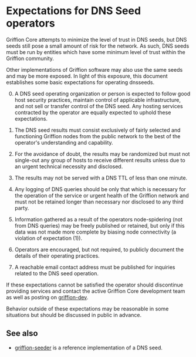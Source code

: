 Expectations for DNS Seed operators
====================================

Griffion Core attempts to minimize the level of trust in DNS seeds,
but DNS seeds still pose a small amount of risk for the network.
As such, DNS seeds must be run by entities which have some minimum
level of trust within the Griffion community.

Other implementations of Griffion software may also use the same
seeds and may be more exposed. In light of this exposure, this
document establishes some basic expectations for operating dnsseeds.

0. A DNS seed operating organization or person is expected to follow good
host security practices, maintain control of applicable infrastructure,
and not sell or transfer control of the DNS seed. Any hosting services
contracted by the operator are equally expected to uphold these expectations.

1. The DNS seed results must consist exclusively of fairly selected and
functioning Griffion nodes from the public network to the best of the
operator's understanding and capability.

2. For the avoidance of doubt, the results may be randomized but must not
single-out any group of hosts to receive different results unless due to an
urgent technical necessity and disclosed.

3. The results may not be served with a DNS TTL of less than one minute.

4. Any logging of DNS queries should be only that which is necessary
for the operation of the service or urgent health of the Griffion
network and must not be retained longer than necessary nor disclosed
to any third party.

5. Information gathered as a result of the operators node-spidering
(not from DNS queries) may be freely published or retained, but only
if this data was not made more complete by biasing node connectivity
(a violation of expectation (1)).

6. Operators are encouraged, but not required, to publicly document the
details of their operating practices.

7. A reachable email contact address must be published for inquiries
related to the DNS seed operation.

If these expectations cannot be satisfied the operator should
discontinue providing services and contact the active Griffion
Core development team as well as posting on
[griffion-dev](https://groups.google.com/g/griffiondev).

Behavior outside of these expectations may be reasonable in some
situations but should be discussed in public in advance.

See also
----------
- [griffion-seeder](https://github.com/sipa/griffion-seeder) is a reference implementation of a DNS seed.
